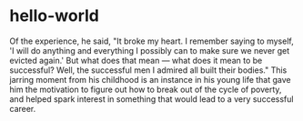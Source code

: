 # hello-world
Of the experience, he said, "It broke my heart. I remember saying to myself, 'I will do anything and everything I possibly can to make sure we never get evicted again.' But what does that mean — what does it mean to be successful? Well, the successful men I admired all built their bodies." This jarring moment from his childhood is an instance in his young life that gave him the motivation to figure out how to break out of the cycle of poverty, and helped spark interest in something that would lead to a very successful career.
